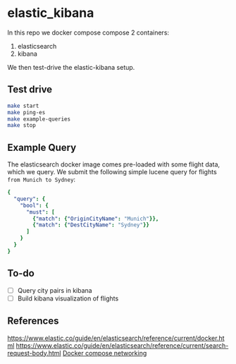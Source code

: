 # elastic_kibana
In this repo we docker compose compose 2 containers:
 1. elasticsearch  
 2. kibana
 
 We then test-drive the elastic-kibana setup.
 
 ## Test drive
 ```bash
make start
make ping-es
make example-queries
make stop
 ```

## Example Query
The elasticsearch docker image comes pre-loaded with some flight data, which we query.
We submit the following simple lucene query for flights `from Munich to Sydney`:
```yaml
{
  "query": {
    "bool": {
      "must": [
        {"match": {"OriginCityName": "Munich"}},
        {"match": {"DestCityName": "Sydney"}}
      ]
    }
  }
}
```

## To-do
- [ ] Query city pairs in kibana
- [ ] Build kibana visualization of flights

## References
https://www.elastic.co/guide/en/elasticsearch/reference/current/docker.html
https://www.elastic.co/guide/en/elasticsearch/reference/current/search-request-body.html
[Docker compose networking](https://docs.docker.com/compose/networking/)

